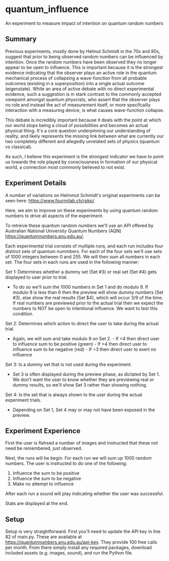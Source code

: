 # quantum_influence
An experiment to measure impact of intention on quantum random numbers

## Summary

Previous experiments, mostly done by Helmut Schmidt in the 70s and 80s, suggest that prior to being observed random numbers can be influenced by intention. Once the random numbers have been observed they no longer appear to be open to influence. This is important because it is the strongest evidence indicating that the observer plays an active role in the quantum mechanical process of collapsing a wave-function from all probable outcomes (existing in a superposition) into a single actual outcome (eigenstate). While an area of active debate with no direct experimental evidence, such a suggestion is in stark contrast to the commonly accepted viewpoint amongst quantum physcists, who assert that the observer plays no role and instead the act of measurement itself, or more specifcailly interaction with a measuring device, is what causes wave-function collapse.

This debate is incredibly important because it deals with the point at which our world stops being a cloud of possibilities and becomes an actual physical thing. It's a core question underpinning our understanding of reality, and likely represents the missing link between what are currently our two completely different and allegedly unrelated sets of physics (quantum vs classical). 

As such, I believe this experiment is the strongest indicator we have to point us towards the role played by consciousness in formation of our physical world, a connection most commonly believed to not exist. 


## Experiment Details

A number of variations on Helmmut Schmidt's original experiments can be seen here: https://www.fourmilab.ch/rpkp/.

Here, we aim to improve on these experiments by using quantum random numbers to drive all aspects of the experiment.

To retreive these quantum random numbers we'll use an API offered by Australian National University Quantum Numbers (AQN) https://quantumnumbers.anu.edu.au/.

Each experimental trial consists of multiple runs, and each run includes four distinct sets of quantum nummbers. For each of the four sets we'll use sets of 1000 integers between 0 and 255. We will then sum all numbers in each set. The four sets in each runs are used in the following manner:

Set 1: Determines whether a dummy set (Set #3) or real set (Set #4) gets displayed to user prior to trial.
  - To do so we'll sum the 1000 numbers in Set 1 and do modulo 9. If modulo 9 is less than 6 then the preview will show dummy numbers (Set #3), else show the real results (Set $4), which will occur 3/9 of the time. If real numbers are previewed prior to the actual trial then we expect the numbers to NOT be open to intentional influence. We want to test this condition.

Set 2: Determines which action to direct the user to take during the actual trial. 
  - Again, we will sum and take modulo 9 on Set 2.
		- If <4 then direct user to influence sum to be positive (green)
		- If >4 then direct user to influence sum to be negative (red)
		- If =3 then direct user to exert no influence

Set 3: Is a dummy set that is not used during the experiment.
  - Set 3 is often displayed during the preview phase, as dictated by Set 1. We don't want the user to know whether they are previewing real or dummy results, so we'll show Set 3 rather than showing nothing.

Set 4: Is the set that is always shown to the user during the actual experiment trials. 
  - Depending on Set 1, Set 4 may or may not have been exposed in the preview.

## Experiment Experience

First the user is flahsed a number of images and instructed that these not need be remembered, just observed.

Next, the runs will be begin. For each run we will sum up 1000 random numbers. The user is instructed to do one of the following:
1. Influence the sum to be positive
2. Influence the sum to be negative
3. Make no attempt to influence

After each run a sound will play indicating whether the user was successful.

Stats are displayed at the end.


## Setup

Setup is very straightforward. First you'll need to update the API key in line 82 of main.py. These are available at https://quantumnumbers.anu.edu.au/api-key. They provide 100 free calls per month. From there simply install any required packages, download included assets (e.g. images, sound), and run the Python file.
